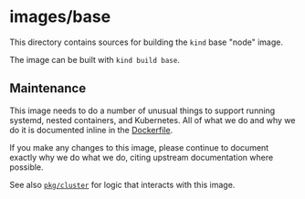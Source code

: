 <!--TODO(bentheelder): fill this in much more thoroughly-->
# images/base

This directory contains sources for building the `kind` base "node" image.

The image can be built with `kind build base`.

## Maintenance

This image needs to do a number of unusual things to support running systemd, 
nested containers, and Kubernetes. All of what we do and why we do it 
is documented inline in the [Dockerfile](./Dockerfile).

If you make any changes to this image, please continue to document exactly 
why we do what we do, citing upstream documentation where possible.

See also [`pkg/cluster`](./../../pkg/cluster) for logic that interacts with this image.
